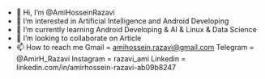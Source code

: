 - 👋 Hi, I’m @AmiHosseinRazavi
- 👀 I’m interested in Artificial Intelligence and Android Developing
- 🌱 I’m currently learning Android Developing & AI & Linux & Data Science
- 💞️ I’m looking to collaborate on Article
- 📫 How to reach me Gmail = amihossein.razavi@gmail.com Telegram = @AmirH_Razavi    Instagram = razavi_ami    Linkedin = linkedin.com/in/amirhossein-razavi-ab09b8247   

<!---
AmiHosseinRazavi/AmiHosseinRazavi is a ✨ special ✨ repository because its `README.md` (this file) appears on your GitHub profile.
You can click the Preview link to take a look at your changes.
--->
